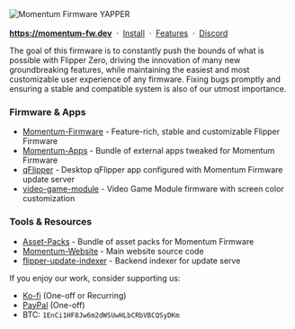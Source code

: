 <picture>
    <source media="(prefers-color-scheme: dark)" srcset="/profile/dark_theme_banner.png">
    <source media="(prefers-color-scheme: light)" srcset="/profile/light_theme_banner.png">
    <img
        alt="Momentum Firmware YAPPER"
        src="/profile/dark_theme_banner.png">
</picture
    
\
\
<strong><a href="https://momentum-fw.dev">https://momentum-fw.dev</a></strong>&nbsp; · &nbsp;[Install](https://github.com/Next-Flip/Momentum-Firmware?tab=readme-ov-file#Install)&nbsp; · &nbsp;[Features](https://github.com/Next-Flip/Momentum-Firmware#list-of-changes)&nbsp; · &nbsp;[Discord](https://discord.gg/momentum)

The goal of this firmware is to constantly push the bounds of what is possible with Flipper Zero, driving the innovation of many new groundbreaking features, while maintaining the easiest and most customizable user experience of any firmware. Fixing bugs promptly and ensuring a stable and compatible system is also of our utmost importance.

### Firmware & Apps
- [Momentum-Firmware](https://github.com/Next-Flip/Momentum-Firmware) - Feature-rich, stable and customizable Flipper Firmware
- [Momentum-Apps](https://github.com/Next-Flip/Momentum-Apps) - Bundle of external apps tweaked for Momentum Firmware
- [qFlipper](https://github.com/Next-Flip/qFlipper) - Desktop qFlipper app configured with Momentum Firmware update server
- [video-game-module](https://github.com/Next-Flip/video-game-module) - Video Game Module firmware with screen color customization

### Tools & Resources
- [Asset-Packs](https://github.com/Next-Flip/Asset-Packs) - Bundle of asset packs for Momentum Firmware
- [Momentum-Website](https://github.com/Next-Flip/Momentum-Website) - Main website source code
- [flipper-update-indexer](https://github.com/Next-Flip/flipper-update-indexer) - Backend indexer for update serve

If you enjoy our work, consider supporting us:
- [Ko-fi](https://ko-fi.com/willyjl) (One-off or Recurring)
- [PayPal](https://paypal.me/willyjl1) (One-off)
- BTC: `1EnCi1HF8Jw6m2dWSUwHLbCRbVBCQSyDKm`
